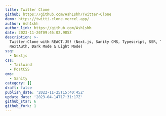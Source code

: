 ```yaml
---
title: Twitter Clone
github: https://github.com/Ash1shh/Twitter-Clone
demo: https://twitti-clone.vercel.app/
author: Ash1shh
author_link: https://github.com/Ash1shh
date: 2023-11-26T09:46:02.905Z
description: >-
  Twitter-Clone with REACT.JS! (Next.js, Sanity CMS, Typescript, SSR, Tailwind,
  NextAuth, Dark Mode & Light Mode)
ssg:
  - Nextjs
css:
  - Tailwind
  - PostCSS
cms:
  - Sanity
category: []
draft: false
publish_date: '2022-11-25T15:40:45Z'
update_date: '2023-04-14T17:31:17Z'
github_star: 6
github_fork: 1
---
```

